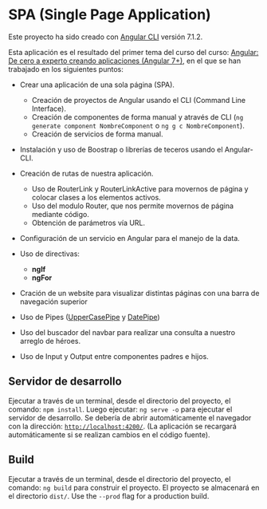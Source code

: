 # SPA (Single Page Application)

Este proyecto ha sido creado con [Angular CLI](https://github.com/angular/angular-cli) versión 7.1.2.

Esta aplicación es el resultado del primer tema del curso del curso: [Angular: De cero a experto creando aplicaciones (Angular 7+)](https://www.udemy.com/angular-2-fernando-herrera/), en el que se han trabajado en los siguientes puntos:

* Crear una aplicación de una sola página (SPA).
    * Creación de proyectos de Angular usando el CLI (Command Line Interface).
    * Creación de componentes de forma manual y através de CLI (`ng generate component NombreComponent` o `ng g c NombreComponent`).
    * Creación de servicios de forma manual.

* Instalación y uso de Boostrap o librerías de teceros usando el Angular-CLI.

* Creación de rutas de nuestra aplicación.
    * Uso de RouterLink y RouterLinkActive para movernos de página y colocar clases a los elementos activos.
    * Uso del modulo Router, que nos permite movernos de página mediante código.
    * Obtención de parámetros vía URL.

* Configuración de un servicio en Angular para el manejo de la data.

* Uso de directivas:
    * **ngIf**
    * **ngFor**
    
* Cración de un website para visualizar distintas páginas con una barra de navegación superior

* Uso de Pipes ([UpperCasePipe](https://angular.io/api/common/UpperCasePipe) y [DatePipe](https://angular.io/api/common/DatePipe))
    
* Uso del buscador del navbar para realizar una consulta a nuestro arreglo de héroes.
    
* Uso de Input y Output entre componentes padres e hijos.

## Servidor de desarrollo

Ejecutar a través de un terminal, desde el directorio del proyecto, el comando: `npm install`. Luego ejecutar: `ng serve -o` para ejecutar el servidor de desarrollo. Se debería de abrir automáticamente el navegador con la dirección: [`http://localhost:4200/`](http://localhost:4200/). (La aplicación se recargará automáticamente si se realizan cambios en el código fuente).

## Build

Ejecutar a través de un terminal, desde el directorio del proyecto, el comando: `ng build` para construir el proyecto. El proyecto se almacenará en el directorio `dist/`. Use the `--prod` flag for a production build.